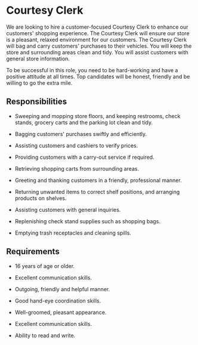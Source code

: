 # Courtesy Clerk

We are looking to hire a customer-focused Courtesy Clerk to enhance our customers' shopping experience. The Courtesy Clerk will ensure our store is a pleasant, relaxed environment for our customers. The Courtesy Clerk will bag and carry customers' purchases to their vehicles. You will keep the store and surrounding areas clean and tidy. You will assist customers with general store information.

To be successful in this role, you need to be hard-working and have a positive attitude at all times. Top candidates will be honest, friendly and be willing to go the extra mile.

## Responsibilities

* Sweeping and mopping store floors, and keeping restrooms, check stands, grocery carts and the parking lot clean and tidy.

* Bagging customers' purchases swiftly and efficiently.

* Assisting customers and cashiers to verify prices.

* Providing customers with a carry-out service if required.

* Retrieving shopping carts from surrounding areas.

* Greeting and thanking customers in a friendly, professional manner.

* Returning unwanted items to correct shelf positions, and arranging products on shelves.

* Assisting customers with general inquiries.

* Replenishing check stand supplies such as shopping bags.

* Emptying trash receptacles and cleaning spills.

## Requirements

* 16 years of age or older.

* Excellent communication skills.

* Outgoing, friendly and helpful manner.

* Good hand-eye coordination skills.

* Well-groomed, pleasant appearance.

* Excellent communication skills.

* Ability to read and write.


